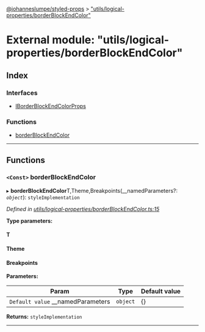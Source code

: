 [@johanneslumpe/styled-props](../README.md) > ["utils/logical-properties/borderBlockEndColor"](../modules/_utils_logical_properties_borderblockendcolor_.md)

# External module: "utils/logical-properties/borderBlockEndColor"

## Index

### Interfaces

* [IBorderBlockEndColorProps](../interfaces/_utils_logical_properties_borderblockendcolor_.iborderblockendcolorprops.md)

### Functions

* [borderBlockEndColor](_utils_logical_properties_borderblockendcolor_.md#borderblockendcolor)

---

## Functions

<a id="borderblockendcolor"></a>

### `<Const>` borderBlockEndColor

▸ **borderBlockEndColor**T,Theme,Breakpoints(__namedParameters?: *`object`*): `styleImplementation`

*Defined in [utils/logical-properties/borderBlockEndColor.ts:15](https://github.com/johanneslumpe/styled-props/blob/3abf398/src/utils/logical-properties/borderBlockEndColor.ts#L15)*

**Type parameters:**

#### T 
#### Theme 
#### Breakpoints 
**Parameters:**

| Param | Type | Default value |
| ------ | ------ | ------ |
| `Default value` __namedParameters | `object` |  {} |

**Returns:** `styleImplementation`

___


